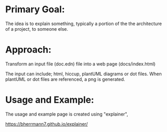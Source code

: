 
# Primary Goal:

The idea is to explain something, typically a portion of the the
architecture of a project, to someone else.

# Approach:

Transform an input file (doc.edn) file into a web page
(docs/index.html)

The input can include; html, hiccup, plantUML diagrams or dot files.
When plantUML or dot files are referenced, a png is generated.

# Usage and Example:

The usage and example page is created using "explainer",

https://bherrmann7.github.io/explainer/

